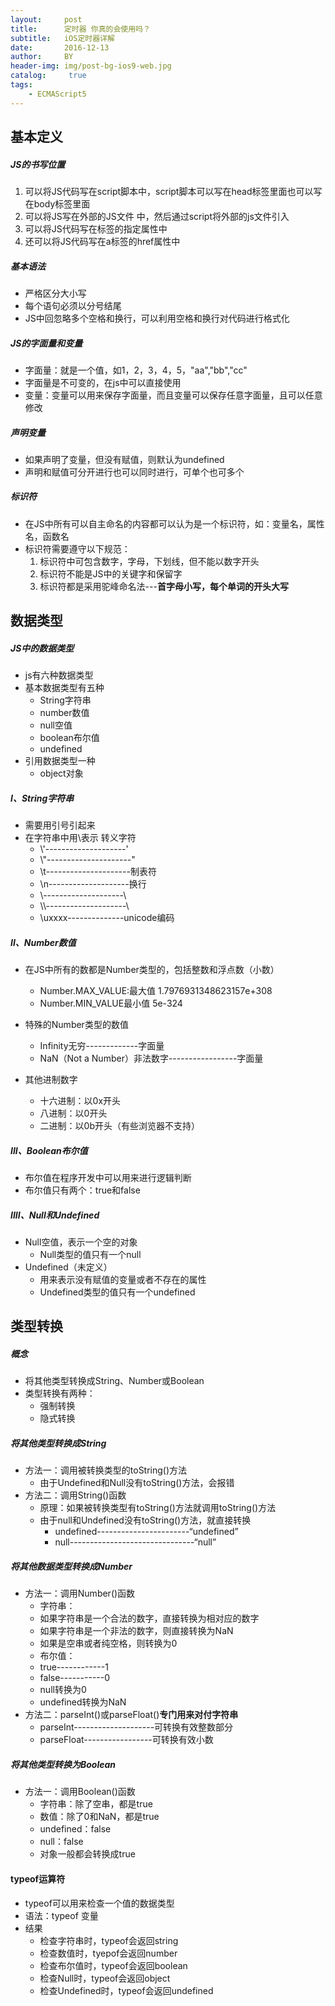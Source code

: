 ```yaml
---
layout:     post
title:      定时器 你真的会使用吗？
subtitle:   iOS定时器详解
date:       2016-12-13
author:     BY
header-img: img/post-bg-ios9-web.jpg
catalog: 	 true
tags:
    - ECMAScript5
---
```

## 基本定义
##### JS的书写位置
1. 可以将JS代码写在script脚本中，script脚本可以写在head标签里面也可以写在body标签里面
2. 可以将JS写在外部的JS文件 中，然后通过script将外部的js文件引入
3. 可以将JS代码写在标签的指定属性中
4. 还可以将JS代码写在a标签的href属性中

##### 基本语法
* 严格区分大小写
* 每个语句必须以分号结尾
* JS中回忽略多个空格和换行，可以利用空格和换行对代码进行格式化

##### JS的字面量和变量
* 字面量：就是一个值，如1，2，3，4，5，"aa","bb","cc"
* 字面量是不可变的，在js中可以直接使用
* 变量：变量可以用来保存字面量，而且变量可以保存任意字面量，且可以任意修改 
                     
##### 声明变量
* 如果声明了变量，但没有赋值，则默认为undefined
* 声明和赋值可分开进行也可以同时进行，可单个也可多个

##### 标识符
* 在JS中所有可以自主命名的内容都可以认为是一个标识符，如：变量名，属性名，函数名
* 标识符需要遵守以下规范：
   1. 标识符中可包含数字，字母，下划线，但不能以数字开头
   2. 标识符不能是JS中的关键字和保留字
   3. 标识符都是采用驼峰命名法---**首字母小写，每个单词的开头大写**

## 数据类型
##### JS中的数据类型
* js有六种数据类型
* 基本数据类型有五种
    - String字符串
    - number数值
    - null空值
    - boolean布尔值
    - undefined
* 引用数据类型一种
    - object对象
    
##### I、String字符串
* 需要用引号引起来
* 在字符串中用\表示 转义字符
   - \\'--------------------'
   - \\"---------------------"
   - \t---------------------制表符
   - \n--------------------换行
   - \\--------------------\
   - \\\\--------------------\\
   - \uxxxx--------------unicode编码
   
##### II、Number数值
* 在JS中所有的数都是Number类型的，包括整数和浮点数（小数）
    - Number.MAX_VALUE:最大值  1.7976931348623157e+308
    - Number.MIN_VALUE最小值 5e-324

* 特殊的Number类型的数值
    - Infinity无穷-------------字面量
    - NaN（Not a Number）非法数字-----------------字面量

* 其他进制数字
    - 十六进制：以0x开头
    - 八进制：以0开头
    - 二进制：以0b开头（有些浏览器不支持）
##### III、Boolean布尔值
* 布尔值在程序开发中可以用来进行逻辑判断
* 布尔值只有两个：true和false
##### IIII、Null和Undefined
* Null空值，表示一个空的对象
    - Null类型的值只有一个null
* Undefined（未定义）
   - 用来表示没有赋值的变量或者不存在的属性
   - Undefined类型的值只有一个undefined

## 类型转换    
##### 概念
* 将其他类型转换成String、Number或Boolean
* 类型转换有两种：
   - 强制转换
   - 隐式转换

##### 将其他类型转换成String
* 方法一：调用被转换类型的toString()方法
   - 由于Undefined和Null没有toString()方法，会报错
* 方法二：调用String()函数
   - 原理：如果被转换类型有toString()方法就调用toString()方法
   - 由于null和Undefined没有toString()方法，就直接转换
     - undefined-----------------------“undefined”
     - null-------------------------------“null”
                           
##### 将其他数据类型转换成Number
* 方法一：调用Number()函数
    - 字符串：
    - 如果字符串是一个合法的数字，直接转换为相对应的数字
    - 如果字符串是一个非法的数字，则直接转换为NaN
    - 如果是空串或者纯空格，则转换为0
    - 布尔值：
    - true------------1
    - false-----------0
    - null转换为0
    - undefined转换为NaN
* 方法二：parseInt()或parseFloat()**专门用来对付字符串**
    - parseInt--------------------可转换有效整数部分
    - parseFloat-----------------可转换有效小数
                    
##### 将其他类型转换为Boolean
* 方法一：调用Boolean()函数
    - 字符串：除了空串，都是true
    - 数值：除了0和NaN，都是true
    - undefined：false
    - null：false
    - 对象一般都会转换成true

#### typeof运算符
* typeof可以用来检查一个值的数据类型
* 语法：typeof 变量
* 结果
    - 检查字符串时，typeof会返回string
    - 检查数值时，tyepof会返回number
    - 检查布尔值时，typeof会返回boolean
    - 检查Null时，typeof会返回object
    - 检查Undefined时，typeof会返回undefined
